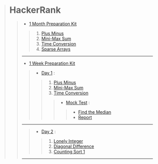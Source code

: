 > # HackerRank
>> - [1 Month Preparation Kit](./1_Month_Preparation_Kit/)
>>> 1. [Plus Minus](1_Month_Preparation_Kit/Plus_Minus.cpp)
>>> 2. [Mini-Max Sum](./1_Month_Preparation_Kit/Mini-Max_Sum.cpp)
>>> 3. [Time Conversion](./1_Month_Preparation_Kit/Time_Conversion.cpp)
>>> 4. [Sparse Arrays](./1_Month_Preparation_Kit/Sparse_Arrays.cpp)
>>
>> ---
>>
>> - [1 Week Preparation Kit](./1_Week_Preparation_Kit/)
>>> - [Day 1](./1_Week_Preparation_Kit/Day1/) :
>>>> 1. [Plus Minus](1_Week_Preparation_Kit/Day1/Plus_Minus.cpp)
>>>> 2. [Mini-Max Sum](./1_Week_Preparation_Kit/Day1/Mini-Max_Sum.cpp)
>>>> 3. [Time Conversion](./1_Week_Preparation_Kit/Day1/Time_Conversion.cpp)
>>>>> - [Mock Test](./1_Week_Preparation_Kit/Day1/Mock_Test/) :
>>>>>> * [Find the Median](./1_Week_Preparation_Kit/Day1/Mock_Test/Mock_Test-Find_the_Median.cpp)
>>>>>> * [Report](./1_Week_Preparation_Kit/Day1/Mock_Test/Report_shaharas30-Mock_Test-Find_the_Median.pdf)
>>
>> ---
>>
>>> - [Day 2](./1_Week_Preparation_Kit/Day2/) :
>>>> 1. [Lonely Integer](./1_Week_Preparation_Kit/Day2/Lonely_Integer.cpp)
>>>> 2. [Diagonal Difference](./1_Week_Preparation_Kit/Day2/Diagonal_Difference.cpp)
>>>> 3. [Counting Sort 1](./1_Week_Preparation_Kit/Day2/Counting_Sort_1.cpp)
>>>
>>
>> ---
>>